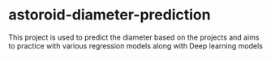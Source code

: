 # astoroid-diameter-prediction
This project is used to predict the diameter based on the projects and aims to practice with various regression models along with Deep learning models
